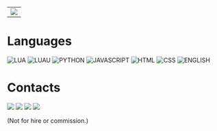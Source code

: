 <p align="center">
<table>
  <tr>
    <td align="center" style="padding=0;width=100%;">
      <img src="https://github-readme-stats.vercel.app/api/?username=xvarmkorv2&title_color=00fff2&text_color=00fff2&show_icons=true&bg_color=00000000&icon_color=00fff2&count_private=true&hide_title=true"/>
    </td>
  </tr>
</table>
</p>
 
 # Languages 
 
 ![LUA](https://img.shields.io/badge/LUA-2C2D72?style=for-the-badge&logo=lua&logoColor=white) ![LUAU](https://img.shields.io/badge/Luau-2C2D72?style=for-the-badge&logo=data:image/png;base64,iVBORw0KGgoAAAANSUhEUgAAAFgAAABYCAYAAABxlTA0AAAIpklEQVR42uzZA6wsSQCF4Vrbtm3btm3bNoO1jXnDtW3besa1bf971t7u268uarpO8sVzkpx0ahrG5%2Ff4%2BCSY0qTYwySZ2fgMQFKsLvzqDblWttTw0xsr8QMfJ%2FyLLsnKWbKWiRw%2F8HNCCLXygBwgCxmfUOPOJo1CBN%2FJ%2FbKdSTCd%2Bdf4gTcTLOiW1%2BVqWdf8Hj%2FwhYJ9NMjTcoosFeeB3xEGwXhJyLEye1zGXURahCHwodwoO%2Bfv%2FXeK3YRhoE1ekEtkHZNg6nwZ%2BB5hGKqXh%2BU0Wdzlx%2BOvBQcUyq2yl0kyl3EiSRY3KXoFB30iN8iGw%2Fc4SXGYkAd65CU52yRZfjgN%2FISQh%2BolJ8fKfEN1%2Fk73630pMfCt3C4HmCSzDNb5u4pJQUy9Lpf%2F%2Bjp2qoE6Hs4UPNrlcTlNVrA58MuC9w%2B7mclOmllUVC94f9Fqksxq4%2BrdXHDR7A%2FDTm%2FAtJkB6X%2Fb1vFwveCi7V%2Fn97xZDtf9AOu%2FaK3%2FWlsDfy646Mpv%2BNd090FuEpz9OSz3dOT%2BrWyMO690Ci76oIpQqWyHe8bCge%2FB4k%2BG6i4zI5jdxsD7CS6a6xFo6abfqemAmXOB%2FU%2FbOh5uF1y07ztEypNFofrPjv3j8b1jiZTDPwjs7jVJVrNx9S4uuGjqNIxsIFJWejawv1ymtTHw8YKLFnqcSBnbFOqeORn715NHfECkjBgfqv8QW4%2FHZYKLnioiUg58L7C7Q5a2cfWuI7hoxhwUtRApCz8e2D%2FW1vFwieCilZ8lUj6sgimC%2B2%2B2NfArLr9%2FKGuj37n2%2B1D9O9h6PK4UXKbbLY75CF4qheZuArPVq4GdTSbJPDY%2BD%2B2oMvLJFLLpK3DRV%2FBVHfT28Zc0dsHcjwT2fBiDx2M7ZsjCbm%2FBzaNgVAO6ykP97hxbA38gxMmcwVevsKGNcReQJsH7i0qTZAYbAx8ueP%2FwrK3jISN4%2F3CyrYFHCd5f9Jgky9oYd1XpEf7L2i%2FABi%2FBFPEaeJJJMIWNgU%2F%2Bsb1rgI4lC6JZ27Zt27Zt27ZtW9%2B2rdi2bRt33z3zktrO9vT0yXY6yc7cc%2B7BqHruvNSrqq568WVsYh4IhFb6lcA%2FOOUe5lkZWm8MkKeLKN%2Bm%2BZXANzpxe2g99UEFVoaOmoM%2BXLbMb8Rlery3K8OFT0WCQE07MyG%2FETjGteFCdsYQi0v8RlxHu3fWWBnaYrynX4B4I96vBD7%2Fv4vLDpVRqLEyxNCsF6fM9xtxqxV3dmW48KMkgChstu9%2FL18GvJ0gzXYjkIuccg9f%2BDIWVWW360U4IRcgFhSPWIFfdErgRCtD200COroB4v5Q%2BxdY1AwQD4d5zwofUs9tP2kIRXShPHmAYpuVoSuXA0RXD28o2rs4%2BuleHD3HOiucPzxXeKVT3et3%2BTI2JgcEszjbNQj23RIFTbyNbn5HIacRIJ6JMs8aD5wBHD8P2Gc6sPZo1wUe48pwN79oWj1A%2FJZp%2FwLnFoHgKvV6Q7IXJ%2FTbBM9bDGQ1AG1d6ENLF%2FBFivxYLvAOh4a7rdPj%2FWegD9essHdxW00AqnXMfHeI%2BWueiJDG5w3GGltOKSaRUAtMyQdWlstNSmaR%2B053QWDOBTqwek%2F1Ndx9T4isoL3sdX7j4qXQ8C7GPL3CZxYaH38k3LN6x%2BZwgMXYTB1eCYJdk%2FpxIWsjpy9wbNglQXEDJwR%2BxpexafkAUdYK7DTZ5lxEAggKwjZSk8kfWeG3mPaCmXeYHz5bNtv%2BkceiEoD4PcsRgX9xyv9OsjLEP93%2BHTLxNcCPGcANq4DNxluvTr7O7PmzFskgysEzbX9pDqtoUGx5nGLT1RA3rTJ%2FL%2B3sPc22rSud8L%2BbMBTxZYwDIXesoVi9X0LQAxaAuGK5MUmDR2ItQLwYY%2F6Z7%2BkVnt1ofHzz8cCTkcCKMj5HV%2BDpknw%2BGjhjoedHJRiT7yh%2FTaq%2FQdzYHlOtN93X43x3ryvu5sTqvXSg7UgUgV%2B8VXZ5JItfBJvoiEkmEQTDLVbjiF8yjS5hRoH8cGwGISkmII8TS0qNn8niPxFX46XnYQKvVcYD3BoufMuJ3ZZ1Bq7gpyLlsZdi0IcXosV37zWNopoV7aVhurGTk5lGGwfOpA2JLt4wrEL5QT9LMb%2FGS5UdgpHIzr73kfecEnjFYIU4G44Fh%2Fws0dzJFFzeM6sQBOsXXtJqWcGnLZDHd5oswl%2Fu5S7LO9olxdbYuv6znRB3a0mPB48M19iST19KTs7zFIuIqCqTYr5FMvNoOAhGH%2FTV%2Fwoja9slrOvPNeUA8avvRKlJlW63ckLgW9zP7UV0%2BtB3EwyPM0sjmL3pCEHIDW21FomJh1kav9D0LgvdkmSEFy1xa7iQ%2BAuH6tv0s%2FUhExhK8o5Jej00KBwHt%2BlqpCpHvBxrfB83V%2BIVw%2BPCm1eLS%2BJG6vxwof1VfaHii3IupdvkSpUKG6E3PcbeGvTFRl9f126dxtMtECvKbKXHR7p1Pg9j5FsVP1GMHYoZt1tXA9etBI6YzcZpyeD4nFTk2DjtvSLHHyCt3vZ4QLZ5euyO4LvrI8XH6ylHuE2WLSmiMV2nT5ZbWWctMqbjnyZDg4mKTxujhtP5aUdp%2F71EopGhITfEug70gf6aLqVUUnym%2B7omYsmHh%2Bt5luvyYAq6E%2FcP7pB0nrFuZgPQ3k3BPaVOVuWIGQW2%2FO9eQSMCPIhzFK5lw5xivttiswC1xXgJ%2FZo7Jcu0YBRr4yP1ONwDFe9V%2FMN9d0LXIAmIBb8KGvEQd3Ka4lP6cOVmRQwD3h70v8Sf2IK1V114ilPsHAJx25Rb2zbIH8Avqo%2FQ%2FV4xz7VzKf0Wo7CH4pOKsxTrBkngN4M0AhiFUxRfUQx3zJ38hQvNTAXAY2ZH4TLdV5c70O7JwL9rs%2B%2B%2FOaF6s26kqbIp8LSBGwy4kxP0Gb%2BTFFu8CPxMQCjn4u%2BLuKEZyrF%2F4ajBMRhwJxsynf9nehxAAAH8DTB5bZEzwBcJAAAAAElFTkSuQmCC&logoColor=white) ![PYTHON](https://img.shields.io/badge/Python-2C2D72?style=for-the-badge&logo=python&logoColor=white) ![JAVASCRIPT](https://img.shields.io/badge/Javascript-2C2D72?style=for-the-badge&logo=javascript&logoColor=white) ![HTML](https://img.shields.io/badge/HTML-2C2D72?style=for-the-badge&logo=html&logoColor=white) ![CSS](https://img.shields.io/badge/CSS-2C2D72?style=for-the-badge&logo=css&logoColor=white) ![ENGLISH](https://img.shields.io/badge/ENGLISH-2C2D72?style=for-the-badge&logoColor=white)

# Contacts

<a href="https://xvarmkorv2.github.io" alt="website">
  <img src="https://img.shields.io/website?label=xvarmkorv2.github.io&style=for-the-badge&url=https%3A%2F%2Fxvarmkorv2.github.io"/></a>
<a href="https://www.roblox.com/users/810205422/profile" alt="roblox account">
  <img src="https://img.shields.io/badge/Roblox-@xvarmkorv2-2C2D72?style=for-the-badge&logo=roblox&logoColor=white"/></a>
<a href="https://discord.com/users/469977493299003412" alt="discord">
<img src="https://img.shields.io/badge/Discord-xVarmkorv2%239278-2C2D72?style=for-the-badge&logo=discord&logoColor=white"/></a>
<a href="https://www.reddit.com/r/Varmkorv_Tva/" alt="Subreddit">
  <img src="https://img.shields.io/reddit/subreddit-subscribers/Varmkorv_Tva?color=2C2D72&logo=reddit&logoColor=white&style=for-the-badge"/></a>

(Not for hire or commission.)
